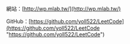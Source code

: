 

網站：[http://wp.mlab.tw/](http://wp.mlab.tw/)

GitHub：[https://github.com/yoll522/LeetCode](https://github.com/yoll522/LeetCode "https://github.com/yoll522/LeetCode")
